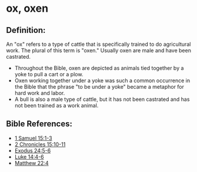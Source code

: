 # ox, oxen #

## Definition: ##

An "ox" refers to a type of cattle that is specifically trained to do agricultural work. The plural of this term is "oxen." Usually oxen are male and have been castrated.

* Throughout the Bible, oxen are depicted as animals tied together by a yoke to pull a cart or a plow.
* Oxen working together under a yoke was such a common occurrence in the Bible that the phrase "to be under a yoke" became a metaphor for hard work and labor.
*  A bull is also a male type of cattle, but it has not been castrated and has not been trained as a work animal.



## Bible References: ##

* [1 Samuel 15:1-3](en/tn/1sa/help/15/01)
* [2 Chronicles 15:10-11](en/tn/2ch/help/15/10)
* [Exodus 24:5-6](en/tn/exo/help/24/05)
* [Luke 14:4-6](en/tn/luk/help/14/04)
* [Matthew 22:4](en/tn/mat/help/22/04)